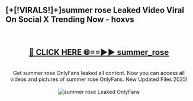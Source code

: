 <h2>[+[!VIRALS!]+]summer rose Leaked Video Viral On Social X Trending Now - hoxvs</h2>
<br>
<div align="center">
<h2><a href="https://libra.edu.pl?summer_rose" rel="nofollow">🔴 CLICK HERE 🌐==►► summer_rose</a></h2>
<br>
Get summer rose OnlyFans leaked all content. Now you can access all videos and pictures of summer rose OnlyFans. New Updated Files 2025!
<br>
<br>
<a href="https://libra.edu.pl?summer_rose" rel="nofollow" data-target="animated-image.originalLink"><img src="https://i.ibb.co.com/WyWwxjT/player-gif2.gif" alt="summer rose Leaked OnlyFans" style="max-width: 100%; display: inline-block;" data-target="animated-image.originalImage"></a>
</div>
<br>